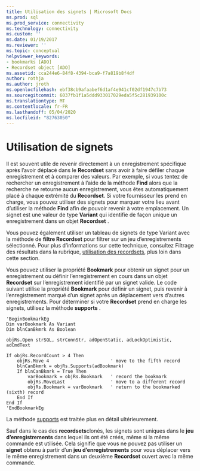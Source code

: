 ```yaml
---
title: Utilisation des signets | Microsoft Docs
ms.prod: sql
ms.prod_service: connectivity
ms.technology: connectivity
ms.custom: ''
ms.date: 01/19/2017
ms.reviewer: ''
ms.topic: conceptual
helpviewer_keywords:
- bookmarks [ADO]
- Recordset object [ADO]
ms.assetid: cca244e6-84f8-4394-bca9-f7a819b8f4df
author: rothja
ms.author: jroth
ms.openlocfilehash: ebf38cb9afaabef6d1af4e941cf02df1947c7b73
ms.sourcegitcommit: 6037fb1f1a5ddd933017029eda5f5c281939100c
ms.translationtype: MT
ms.contentlocale: fr-FR
ms.lasthandoff: 05/04/2020
ms.locfileid: "82763050"
---
```

# <a name="using-bookmarks"></a>Utilisation de signets
Il est souvent utile de revenir directement à un enregistrement spécifique après l’avoir déplacé dans le **Recordset** sans avoir à faire défiler chaque enregistrement et à comparer des valeurs. Par exemple, si vous tentez de rechercher un enregistrement à l’aide de la méthode **Find** alors que la recherche ne retourne aucun enregistrement, vous êtes automatiquement placé à chaque extrémité du **Recordset**. Si votre fournisseur les prend en charge, vous pouvez utiliser des signets pour marquer votre lieu avant d’utiliser la méthode **Find** afin de pouvoir revenir à votre emplacement. Un signet est une valeur de type **Variant** qui identifie de façon unique un enregistrement dans un objet **Recordset** .  
  
 Vous pouvez également utiliser un tableau de signets de type Variant avec la méthode de **filtre Recordset** pour filtrer sur un jeu d’enregistrements sélectionné. Pour plus d’informations sur cette technique, consultez Filtrage des résultats dans la rubrique, [utilisation des recordsets](../../../ado/guide/data/working-with-recordsets.md), plus loin dans cette section.  
  
 Vous pouvez utiliser la propriété **Bookmark** pour obtenir un signet pour un enregistrement ou définir l’enregistrement en cours dans un objet **Recordset** sur l’enregistrement identifié par un signet valide. Le code suivant utilise la propriété **Bookmark** pour définir un signet, puis revenir à l’enregistrement marqué d’un signet après un déplacement vers d’autres enregistrements. Pour déterminer si votre **Recordset** prend en charge les signets, utilisez la méthode **supports** .  
  
```  
'BeginBookmarkEg  
Dim varBookmark As Variant  
Dim blnCanBkmrk As Boolean  
  
objRs.Open strSQL, strConnStr, adOpenStatic, adLockOptimistic, adCmdText  
  
If objRs.RecordCount > 4 Then  
    objRs.Move 4                       ' move to the fifth record  
    blnCanBkmrk = objRs.Supports(adBookmark)  
    If blnCanBkmrk = True Then  
        varBookmark = objRs.Bookmark   ' record the bookmark  
        objRs.MoveLast                 ' move to a different record  
        objRs.Bookmark = varBookmark   ' return to the bookmarked (sixth) record  
    End If  
End If  
'EndBookmarkEg  
```  
  
 La méthode [supports](../../../ado/reference/ado-api/supports-method.md) est traitée plus en détail ultérieurement.  
  
 Sauf dans le cas des **recordsets**clonés, les signets sont uniques dans le **jeu d’enregistrements** dans lequel ils ont été créés, même si la même commande est utilisée. Cela signifie que vous ne pouvez pas utiliser un **signet** obtenu à partir d’un **jeu d’enregistrements** pour vous déplacer vers le même enregistrement dans un deuxième **Recordset** ouvert avec la même commande.
